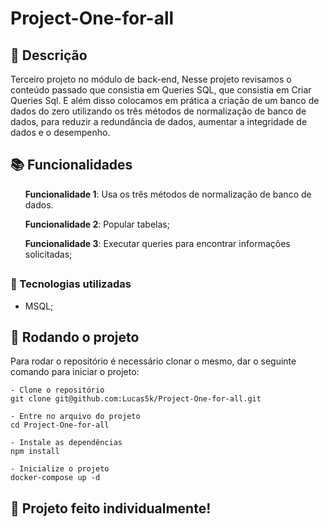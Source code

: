 # Project-One-for-all

## :memo: Descrição
Terceiro projeto no módulo de back-end, Nesse projeto revisamos o conteúdo passado que consistia em Queries SQL, que consistia em Criar Queries Sql.
E além disso colocamos em prática a criação de um banco de dados do zero utilizando os três métodos de normalização de banco de dados,
para reduzir a redundância de dados, aumentar a integridade de dados e o desempenho.


## :books: Funcionalidades
  <ol><b>Funcionalidade 1</b>: Usa os três métodos de normalização de banco de dados.</ol>
  <ol><b>Funcionalidade 2</b>: Popular tabelas;</ol>
  <ol><b>Funcionalidade 3</b>: Executar queries para encontrar informações solicitadas;</ol>


## <h3>:wrench: Tecnologias utilizadas</h3>
- MSQL;

## :rocket: Rodando o projeto
Para rodar o repositório é necessário clonar o mesmo, dar o seguinte comando para iniciar o projeto:
```
- Clone o repositório
git clone git@github.com:Lucas5k/Project-One-for-all.git

- Entre no arquivo do projeto
cd Project-One-for-all

- Instale as dependências
npm install

- Inicialize o projeto
docker-compose up -d

```

## :handshake: Projeto feito individualmente!
